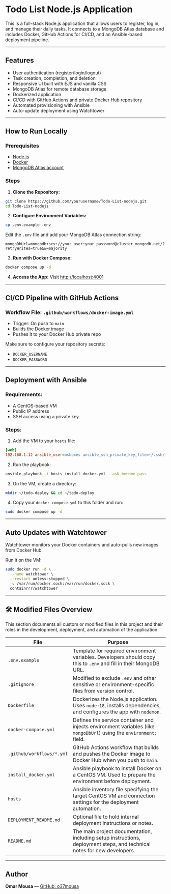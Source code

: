 # Todo List Node.js Application

This is a full-stack Node.js application that allows users to register, log in, and manage their daily tasks. It connects to a MongoDB Atlas database and includes Docker, GitHub Actions for CI/CD, and an Ansible-based deployment pipeline.

---

## Features

- User authentication (register/login/logout)
- Task creation, completion, and deletion
- Responsive UI built with EJS and vanilla CSS
- MongoDB Atlas for remote database storage
- Dockerized application
- CI/CD with GitHub Actions and private Docker Hub repository
- Automated provisioning with Ansible
- Auto-update deployment using Watchtower

---

## How to Run Locally

### Prerequisites

- [Node.js](https://nodejs.org/)
- [Docker](https://www.docker.com/)
- [MongoDB Atlas account](https://www.mongodb.com/cloud/atlas)

### Steps

1. **Clone the Repository:**

```bash
git clone https://github.com/yourusername/Todo-List-nodejs.git
cd Todo-List-nodejs
```

2. **Configure Environment Variables:**

```bash
cp .env.example .env
```

Edit the `.env` file and add your MongoDB Atlas connection string:

```
mongoDbUrl=mongodb+srv://your_user:your_password@cluster.mongodb.net/?retryWrites=true&w=majority
```

3. **Run with Docker Compose:**

```bash
docker compose up -d
```

4. **Access the App:** Visit [http://localhost:4001](http://localhost:4001)

---

## CI/CD Pipeline with GitHub Actions

### Workflow File: `.github/workflows/docker-image.yml`

- Trigger: On push to `main`
- Builds the Docker image
- Pushes it to your Docker Hub private repo

Make sure to configure your repository secrets:

- `DOCKER_USERNAME`
- `DOCKER_PASSWORD`

---

## Deployment with Ansible

### Requirements:

- A CentOS-based VM
- Public IP address
- SSH access using a private key

### Steps:

1. Add the VM to your `hosts` file:

```ini
[web]
192.168.1.12 ansible_user=osboxes ansible_ssh_private_key_file=~/.ssh/id_rsa
```

2. Run the playbook:

```bash
ansible-playbook -i hosts install_docker.yml --ask-become-pass
```

3. On the VM, create a directory:

```bash
mkdir ~/todo-deploy && cd ~/todo-deploy
```

4. Copy your `docker-compose.yml` to this folder and run:

```bash
sudo docker compose up -d
```

---

## Auto Updates with Watchtower

Watchtower monitors your Docker containers and auto-pulls new images from Docker Hub.

Run it on the VM:

```bash
sudo docker run -d \
  --name watchtower \
  --restart unless-stopped \
  -v /var/run/docker.sock:/var/run/docker.sock \
  containrrr/watchtower
```

---

## 🛠️ Modified Files Overview

This section documents all custom or modified files in this project and their roles in the development, deployment, and automation of the application.

| File                        | Purpose                                                                                                                 |
| --------------------------- | ----------------------------------------------------------------------------------------------------------------------- |
| `.env.example`            | Template for required environment variables. Developers should copy this to `.env` and fill in their MongoDB URL.     |
| `.gitignore`              | Modified to exclude `.env` and other sensitive or environment-specific files from version control.                    |
| `Dockerfile`              | Dockerizes the Node.js application. Uses `node:18`, installs dependencies, and configures the app with `nodemon`.   |
| `docker-compose.yml`      | Defines the service container and injects environment variables (like `mongoDbUrl`) using the `environment:` field. |
| `.github/workflows/*.yml` | GitHub Actions workflow that builds and pushes the Docker image to Docker Hub when you push to `main`.                |
| `install_docker.yml`      | Ansible playbook to install Docker on a CentOS VM. Used to prepare the environment before deployment.                   |
| `hosts`                   | Ansible inventory file specifying the target CentOS VM and connection settings for the deployment automation.           |
| `DEPLOYMENT_README.md`    | Optional file to hold internal deployment instructions or notes.                                                        |
| `README.md`               | The main project documentation, including setup instructions, deployment steps, and technical notes for new developers. |

---

## Author

**Omar Mousa** — [GitHub: o37mousa](https://github.com/o37mousa)

